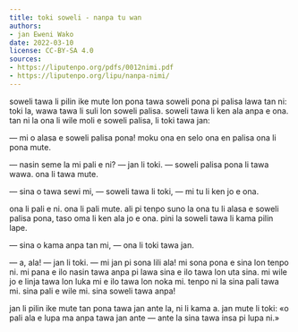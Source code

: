 ```yaml
---
title: toki soweli - nanpa tu wan
authors:
- jan Eweni Wako
date: 2022-03-10
license: CC-BY-SA 4.0
sources:
- https://liputenpo.org/pdfs/0012nimi.pdf
- https://liputenpo.org/lipu/nanpa-nimi/
---
```


soweli tawa li pilin ike mute lon pona tawa soweli pona pi palisa lawa tan ni: toki la, wawa tawa li suli lon soweli palisa. soweli tawa li ken ala anpa e ona. tan ni la ona li wile moli e soweli palisa, li toki tawa jan:

— mi o alasa e soweli palisa pona! moku ona en selo ona en palisa ona li pona mute.

— nasin seme la mi pali e ni? — jan li toki. — soweli palisa pona li tawa wawa. ona li tawa mute.

— sina o tawa sewi mi, — soweli tawa li toki, — mi tu li ken jo e ona.

ona li pali e ni. ona li pali mute. ali pi tenpo suno la ona tu li alasa e soweli palisa pona, taso oma li ken ala jo e ona. pini la soweli tawa li kama pilin lape.

— sina o kama anpa tan mi, — ona li toki tawa jan.

— a, ala! — jan li toki. — mi jan pi sona lili ala! mi sona pona e sina lon tenpo ni. mi pana e ilo nasin tawa anpa pi lawa sina e ilo tawa lon uta sina. mi wile jo e linja tawa lon luka mi e ilo tawa lon noka mi. tenpo ni la sina pali tawa mi. sina pali e wile mi. sina soweli tawa anpa!

jan li pilin ike mute tan pona tawa jan ante la, ni li kama a. jan mute li toki: «o pali ala e lupa ma anpa tawa jan ante — ante la sina tawa insa pi lupa ni.»